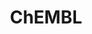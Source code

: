 ---
bigquery: https://console.cloud.google.com/bigquery?p=patents-public-data&d=ebi_chembl&page=dataset
citation: '"The ChEMBL database in 2017." Anna Gaulton, Anne Hersey, Michał Nowotka,
  A Patrícia Bento, Jon Chambers, David Mendez, Prudence Mutowo, Francis Atkinson,
  Louisa J Bellis, Elena Cibrián-Uhalte, Mark Davies, Nathan Dedman, Anneli Karlsson,
  María Paula Magariños, John P Overington, George Papadatos, Ines Smit, Andrew R
  Leach Nucleic acids Research (2017) 45 (Database Issue), D945-D954'
contributors: European Bioinformatics Institute
cost: None
description: ChEMBL Data is a manually curated database of small molecules used in
  drug discovery, including information about existing patented drugs.
documentation: 'schema: https://www.ebi.ac.uk/chembl/db_schema


  '
last_edit: 04/12/2022, 07:24:04
location: https://console.cloud.google.com/marketplace/product/google_patents_public_datasets/chembl
maintained_by: EMBL-EBI, an outstation of European Molecular Biology Laboratory
related_publications: '

  ChEMBL: towards direct deposition of bioassay data.


  Mendez D, Gaulton A, Bento AP, Chambers J, De Veij M, Félix E, Magariños MP, Mosquera
  JF, Mutowo P, Nowotka M, Gordillo-Marañón M, Hunter F, Junco L, Mugumbate G, Rodriguez-Lopez
  M, Atkinson F, Bosc N, Radoux CJ, Segura-Cabrera A, Hersey A, Leach AR.


  — Nucleic Acids Res. 2019; 47(D1):D930-D940. doi: 10.1093/nar/gky1075

  '
schema_fields:
- definition
- drugind_id
- version
- end_position
- protein_class_synonym
- parameter_value
- qudt_units
- submission_date
- curation_comment
- ddd_admr
- protclasssyn_id
- doc_id
- start_position
- std_act_id
- issue
- last_page
- level2
- domain_id
- canonical_smiles
- cell_source_organism
- isoform
- publication_number
- mecref_id
- set_name
- standard_value
- withdrawn_flag
- updated_on
- level4_description
- src_description
- efo_id
- alogp
- warning_class
- research_stem
- cx_most_apka
- rgid
- sequence
- potential_duplicate
- indication_class
- toid
- parenteral
- site_residues
- synonyms
- hba_lipinski
- predbind_id
- authors
- aspect
- psa
- active_molregno
- nda_type
- drug_record_id
- level3_description
- max_phase_for_ind
- hbd_lipinski
- site_name
- oc_id
- protein_class_desc
- indref_id
- published_type
- helm_notation
- innovator_company
- cpd_str_alert_id
- parent_id
- acd_logp
- warning_description
- label
- withdrawn_class
- normal_range_min
- activity_comment
- value
- prediction_method
- cx_logp
- warning_year
- tid_fixed
- mec_id
- l8
- ad_type
- stem
- cidx
- natural_product
- text_value
- standard_inchi_key
- relation
- orig_description
- first_approval
- status
- who_extra
- bao_id
- irac_code
- targrel_id
- rtb
- who_name
- published_value
- idx
- usan_stem_definition
- full_mwt
- mol_hrac_id
- class_type
- ddd_units
- cx_most_bpka
- applicant_full_name
- comp_class_id
- standard_upper_value
- standard_text_value
- trade_name
- irac_class_id
- domain_type
- homologue
- alert_id
- assay_class_id
- journal
- compound_name
- met_comment
- ref_type
- actsm_id
- domain_name
- black_box_warning
- drug_substance_flag
- tid
- usan_substem
- assay_id
- doi
- delist_flag
- withdrawn_country
- bto_id
- stat
- standard_flag
- related_tid
- first_page
- usan_year
- ddd_comment
- creation_date
- mc_tax_id
- priority
- warning_country
- chebi_par_id
- variant_id
- molecular_mechanism
- target_type
- assay_test_type
- caloha_id
- oral
- polymer_flag
- assay_desc
- assay_source
- l5
- warning_id
- l2
- target_mapping
- parent_molregno
- sei
- l7
- ro3_pass
- title
- compsyn_id
- parent_type
- ddd_id
- result_flag
- class_level
- comp_go_id
- ingredient
- first_in_class
- bao_endpoint
- cell_source_tissue
- sitecomp_id
- alert_name
- molregno
- type
- doc_type
- substrate_record_id
- therapeutic_flag
- activity_id
- pathway_id
- patent_no
- acd_most_bpka
- direct_interaction
- structure_type
- action_type
- standard_relation
- mc_target_accession
- confidence_score
- component_id
- molfile
- src_id
- mc_target_name
- l1
- compound_key
- component_type
- country
- assay_type
- formulation_id
- cell_id
- assay_category
- num_ro5_violations
- prod_pat_id
- mw_freebase
- path
- topical
- level5
- chembl_id
- uberon_id
- ass_cls_map_id
- mw_monoisotopic
- site_id
- alert_set_id
- year
- src_compound_id
- species_group_flag
- protein_class_id
- atc_code
- lle
- frac_code
- mesh_id
- last_active
- mol_frac_id
- level1
- chirality
- availability_type
- res_stem_id
- curated_by
- job_id
- name
- upper_value
- ddd_value
- assay_tissue
- source
- domain_description
- hbd
- level4
- approval_date
- efo_term
- ridx
- dosed_ingredient
- full_molformula
- molsyn_id
- aidx
- relationship_desc
- units
- annotation
- as_id
- cell_description
- pref_name
- ref_id
- mol_atc_id
- warnref_id
- tissue_id
- log_id
- hrac_code
- parameter_type
- patent_id
- company
- cl_lincs_id
- aromatic_rings
- published_relation
- organism
- targcomp_id
- hrac_class_id
- component_synonym
- molecular_species
- cx_logd
- l4
- mutation
- subgroup
- mc_target_type
- met_conversion
- standard_type
- uo_units
- assay_tax_id
- binding_site_comment
- assay_organism
- confidence
- previous_company
- mechanism_of_action
- cell_source_tax_id
- compd_id
- withdrawn_reason
- assay_subcellular_fraction
- mechanism_comment
- usan_stem
- co_stem_id
- clo_id
- hba
- pubmed_id
- normal_range_max
- abstract
- biocomp_id
- enzyme_tid
- short_name
- go_id
- selectivity_comment
- standard_units
- major_class
- patent_use_code
- warning_type
- tbl
- metref_id
- activity_count
- num_lipinski_ro5_violations
- standard_inchi
- pchembl_value
- data_validity_comment
- product_id
- ap_id
- pathway_key
- prodrug
- db_source
- met_id
- stem_class
- src_short_name
- qed_weighted
- active_ingredient
- cellosaurus_id
- entity_type
- mc_organism
- mesh_heading
- bei
- patent_expire_date
- disease_efficacy
- inorganic_flag
- volume
- assay_strain
- tax_id
- num_alerts
- accession
- syn_type
- heavy_atoms
- ref_url
- cell_name
- target_desc
- level2_description
- l6
- parent_go_id
- strength
- max_phase
- sequence_md5sum
- smarts
- l3
- db_version
- updated_by
- relationship
- molecule_type
- metabolite_record_id
- route
- acd_most_apka
- enzyme_name
- level3
- frac_class_id
- cell_ontology_id
- downgraded
- record_id
- level1_description
- entity_id
- assay_cell_type
- drug_product_flag
- dosage_form
- comments
- description
- published_units
- smid
- mol_irac_id
- bao_format
- source_domain_id
- assay_param_id
- withdrawn_year
- usan_stem_id
- acd_logd
- relationship_type
- src_assay_id
- le
shortname: chembl
tags:
- biotechnology
- health
- chemical
- bioinformatics
- medical
terms_of_use: CC BY-SA 3.0
title: ChEMBL
uuid: e232a192-965c-4ec9-904c-155b6dfe56c5
---